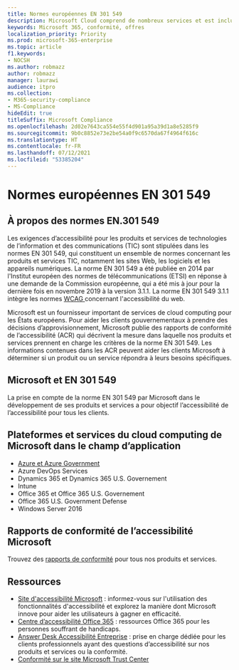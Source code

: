 ```yaml
---
title: Normes européennes EN 301 549
description: Microsoft Cloud comprend de nombreux services et est inclus dans de nombreux rapports de conformité individuels.
keywords: Microsoft 365, conformité, offres
localization_priority: Priority
ms.prod: microsoft-365-enterprise
ms.topic: article
f1.keywords:
- NOCSH
ms.author: robmazz
author: robmazz
manager: laurawi
audience: itpro
ms.collection:
- M365-security-compliance
- MS-Compliance
hideEdit: true
titleSuffix: Microsoft Compliance
ms.openlocfilehash: 2d02e7643ca554e55f4d901a95a39d1a8e5285f9
ms.sourcegitcommit: 9b0c8852e73e2be54a0f9c6570da67f4964f616c
ms.translationtype: HT
ms.contentlocale: fr-FR
ms.lasthandoff: 07/12/2021
ms.locfileid: "53385204"
---
```

# <a name="european-standards-en-301-549"></a>Normes européennes EN 301 549

## <a name="about-en-301-549"></a>À propos des normes EN.301 549

Les exigences d’accessibilité pour les produits et services de technologies de l’information et des communications (TIC) sont stipulées dans les normes EN 301 549, qui constituent un ensemble de normes concernant les produits et services TIC, notamment les sites Web, les logiciels et les appareils numériques. La norme EN 301 549 a été publiée en 2014 par l'Institut européen des normes de télécommunications (ETSI) en réponse à une demande de la Commission européenne, qui a été mis à jour pour la dernière fois en novembre 2019 à la version 3.1.1. La norme EN 301 549 3.1.1 intègre les normes [WCAG ](offering-WCAG-2-1.md) concernant l'accessibilité du web.

Microsoft est un fournisseur important de services de cloud computing pour les États européens. Pour aider les clients gouvernementaux à prendre des décisions d’approvisionnement, Microsoft publie des rapports de conformité de l’accessibilité (ACR) qui décrivent la mesure dans laquelle nos produits et services prennent en charge les critères de la norme EN 301 549. Les informations contenues dans les ACR peuvent aider les clients Microsoft à déterminer si un produit ou un service répondra à leurs besoins spécifiques.

## <a name="microsoft-and-en-301-549"></a>Microsoft et EN 301 549

La prise en compte de la norme EN 301 549 par Microsoft dans le développement de ses produits et services a pour objectif l’accessibilité de l’accessibilité pour tous les clients.

## <a name="microsoft-in-scope-cloud-platforms--services"></a>Plateformes et services du cloud computing de Microsoft dans le champ d’application

- [Azure et Azure Government](https://go.microsoft.com/fwlink/p/?linkid=2051569)
- Azure DevOps Services
- Dynamics 365 et Dynamics 365 U.S. Governement
- Intune
- Office 365 et Office 365 U.S. Governement
- Office 365 U.S. Government Defense
- Windows Server 2016

## <a name="microsoft-accessibility-conformance-reports"></a>Rapports de conformité de l’accessibilité Microsoft

Trouvez des [rapports de conformité](https://cloudblogs.microsoft.com/industry-blog/government/2018/09/11/accessibility-conformance-reports/) pour tous nos produits et services.

## <a name="resources"></a>Ressources

- [Site d'accessibilité Microsoft](https://www.microsoft.com/accessibility) : informez-vous sur l'utilisation des fonctionnalités d'accessibilité et explorez la manière dont Microsoft innove pour aider les utilisateurs à gagner en efficacité.
- [Centre d’accessibilité Office 365](https://go.microsoft.com/fwlink/p/?linkid=2051801) : ressources Office 365 pour les personnes souffrant de handicaps.
- [Answer Desk Accessibilité Entreprise](https://go.microsoft.com/fwlink/p/?linkid=2050890) : prise en charge dédiée pour les clients professionnels ayant des questions d’accessibilité sur nos produits et services ou la conformité.
- [Conformité sur le site Microsoft Trust Center](https://www.microsoft.com/trust-center/compliance/compliance-overview)
